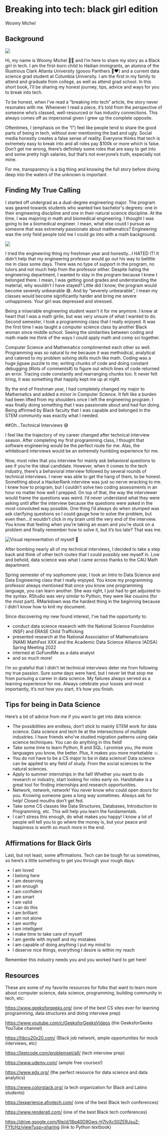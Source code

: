 # Breaking into tech: black girl edition

Woomy Michel

## Background 

![](resources/breaking_into_tech/Headshot_NCSU.jpg)

Hi, my name is Woomy Michel 👋🏼 and I’m here to share my story as a Black girl in tech. I am the first-born child to Haitian immigrants, an alumna of the Illustrious Clark Atlanta University (goooo Panthers 🐾♥️) and a current data science grad student at Columbia University. I am the first in my family to attend and graduate from college, as well as attend grad school. In this short book, I’ll be sharing my honest journey, tips, advice and ways for you to break into tech. 

To be honest, when I’ve read a “breaking into tech” article, the story never resonates with me. Whenever I read a piece, it’s told from the perspective of someone who’s classed, well-resourced or has industry connections. This always comes off as impersonal given I grew up the complete opposite.

Oftentimes, I (emphasis on the “I”) feel like people tend to share the good parts of being in tech, without ever mentioning the bad and ugly. Social media honestly creates a false sense of reality. Everyone thinks that tech is extremely easy to break into and all roles pay $100k or more which is false. Don’t get me wrong, there’s definitely some roles that are easy to get into and some pretty high salaries, but that’s not everyone’s truth, especially not mine.  

For me, transparency is a big thing and knowing the full story before diving deep into the waters of the unknown is important.

## Finding My True Calling

I started off undergrad as a dual-degree engineering major. The program was geared towards students who wanted two bachelor's degrees: one in their engineering discipline and one in their natural science discipline. At the time, I was majoring in math and biomedical engineering. I thought I was going to be a biomedical engineer. I mean, what else could I pursue as someone that was extremely passionate about mathematics? Engineering was the only field people told me I could go into with a math background. 

![](resources/breaking_into_tech/shrug.png)

I tried the engineering thing my freshman year and honestly…I HATED IT! It didn’t help that my engineering professor would go out his way to belittle me in class some days. There was no type of support in the program, no tutors and not much help from the professor either. Despite hating the engineering department, I wanted to stay in the program because I knew I belonged there. I mean, I was getting good grades and understanding the material, why wouldn’t I have stayed? Little did I know, the program would become severely unbearable 😅. And by “severely unbearable”, I mean my classes would become significantly harder and bring me severe unhappiness. Your girl was depressed and stressed.

Being a miserable engineering student wasn’t it for me anymore. I knew at heart that I was a math girlie, but was very unsure of what I wanted to do. Second semester, I took a programming class that I really enjoyed. It was the first time I was taught a computer science class by another Black woman since middle school. Seeing the similarities between coding and math made me think of the ways I could apply math and comp sci together.

Computer Science and Mathematics complimented each other so well. Programming was so natural to me because it was methodical, analytical and catered to my problem solving skills much like math. Coding was a huge jigsaw puzzle to me; writing chunks of code and doing constant debugging (#lots of comments#) to figure out which lines of code returned an error. Tracing code constantly and rearranging chunks too. It never felt tiring, it was something that happily kept me up at night.

By the end of freshman year, I had completely changed my major to Mathematics and added a minor in Computer Science. It felt like a burden had been lifted from my shoulders once I left the engineering program. I was finally doing something that I was passionate about and had fun doing. Being affirmed by Black faculty that I was capable and belonged in the STEM community was exactly what I needed. 

##Oh…Technical Interviews️ 😅

I feel like the trajectory of my career changed after technical interview season. After completing my first programming class, I thought that software engineering would be the perfect route for me. Alas, the whiteboard interviews would be an extremely humbling experience for me. 

Now, most roles that you interview for mainly ask behavioral questions to see if you’re the ideal candidate. However, when it comes to the tech industry, there’s a behavioral interview followed by several rounds of technical interviews. I never was able to get the hang of them, to be honest. Something about a HackerRank interview was just so nerve wracking to me. I knew how to program, but I couldn’t solve two coding assessments in an hour no matter how well I prepped. On top of that, the way the interviewer would frame the questions was weird. I’d never understand what they were asking until after the interview because the questions were asked in the most convoluted way possible. One thing I’d always do when stumped was ask clarifying questions so I could gauge how to solve the problem, but even then…it wouldn’t click in my brain until the very end of the interview. You know that feeling when you’re taking an exam and you’re stuck on a problem and finally remember how to solve it, but it’s too late? That was me.

![Visual representation of myself 🤣](resources/breaking_into_tech/meme.jpg)


After bombing nearly all of my technical interviews, I decided to take a step back and think of other tech routes that I could possibly see myself in. Low and behold, data science was what I came across thanks to the CAU Math department. 

Spring semester of my sophomore year, I took an Intro to Data Science and Data Engineering class that I really enjoyed. You know my programming professor always mentioned that once you know one programming language, you can learn another. She was right, I just had to get adjusted to the syntax. RStudio was very similar to Python, they were like cousins (for the most part). RMarkdown was the hardest thing in the beginning because I didn’t know how to knit my document. 

Since discovering my new found interest, I’ve had the opportunity to:
- conduct data science research with the National Science Foundation (NSF) and ERASE Child Trafficking
- presented research at the National Association of Mathematicians (NAM) MathFest XXX and the Academic Data Science Alliance (ADSA) Spring Meeting 2022
- interned at GoFundMe as a data analyst
- and so much more! 

I’m so grateful that I didn’t let technical interviews deter me from following my true passion. Sure some days were hard, but I never let that stop me from pursuing a career in data science. My failures always served as a learning experience for me. Always celebrate your losses and most importantly, it’s not how you start, it’s how you finish.

## Tips for being in Data Science

Here’s a bit of advice from me if you want to get into data science:

- The possibilities are endless, don’t stick to mainly STEM work for data science. Data science and tech lie at the intersections of multiple industries. I have friends who’ve studied migration patterns using data science techniques. You can do anything in this field!
- Take some time to learn Python, R and SQL. I promise you, the more languages you know, the better. Plus, it makes you more marketable ☺️.
- You do not have to be a CS major to be in data science! Data science can be applied to any field of study. From the social sciences to the natural sciences.
- Apply to summer internships in the fall! Whether you want to do research or industry, start looking for roles early on. Handshake is a great tool for finding internships and research opportunities.
- Network, network, network! You never know who could open doors for you. Knowing someone goes a long way sometimes.
Always ask for help! Closed mouths don’t get fed. 
- Take some CS classes like Data Structures, Databases, Introduction to Programming, etc. This will help you learn the fundamentals.
- I can’t stress this enough, do what makes you happy! I know a lot of people will tell you to go where the money is, but your peace and happiness is worth so much more in the end. 

## Affirmations for Black Girls

Last, but not least, some affirmations. Tech can be tough for us sometimes, so here’s a little something to get you through your rough days:

- I am loved
- I belong here
- I am deserving
- I am enough
- I am confident
- I am smart
- I am valid
- I can do this
- I am brilliant
- I am not alone
- I am worthy
- I am intelligent
- I make time to take care of myself
- I am gentle with myself and my mistakes
- I am capable of doing anything I put my mind to
- I deserve nice things, everything I desire is within my reach

Remember this industry needs you and you worked hard to get here!

## Resources

These are some of my favorite resources for folks that want to learn more about computer science, data science, programming, building community in tech, etc:

https://www.geeksforgeeks.org/ (one of the best CS sites ever for learning programming, data structures and doing interview prep)

https://www.youtube.com/c/GeeksforGeeksVideos (the GeeksforGeeks YouTube channel)

https://hbcu20x20.com/ (Black job network, ample opportunities for mock interviews, etc)

https://leetcode.com/problemset/all/ (tech interview prep)

https://www.udemy.com/ (ample free courses!)

https://www.edx.org/ (the perfect resource for data science and data analytics)

https://www.colorstack.org/ (a tech organization for Black and Latinx students)

https://experience.afrotech.com/ (one of the best Black tech conferences)

https://www.renderatl.com/ (one of the best Black tech conferences)


https://drive.google.com/file/d/18q40D9Gws-H7IvXcS0ZERJsuZ-FYfcHz/view?usp=sharing (link to Python textbook)
